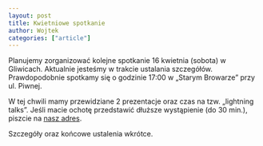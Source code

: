 ```yaml
---
layout: post
title: Kwietniowe spotkanie
author: Wojtek
categories: ["article"]
---
```


Planujemy zorganizować kolejne spotkanie 16 kwietnia (sobota) w
Gliwicach. Aktualnie jesteśmy w trakcie ustalania szczegółów.
Prawdopodobnie spotkamy się o godzinie 17:00 w „Starym Browarze” przy
ul. Piwnej.

W tej chwili mamy przewidziane 2 prezentacje oraz czas na tzw.
„lightning talks”. Jeśli macie ochotę przedstawić dłuższe wystąpienie
(do 30 min.), piszcie na [nasz adres](mailto:spotkania@srug.pl).

Szczegóły oraz końcowe ustalenia wkrótce.
